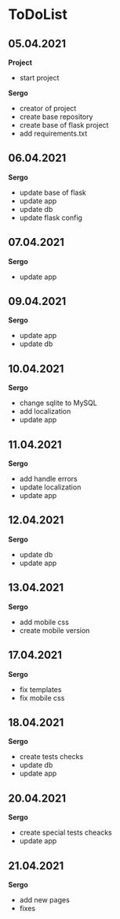# ToDoList


## 05.04.2021

**Project**

- start project

**Sergo**

- creator of project
- create base repository
- create base of flask project
- add requirements.txt


## 06.04.2021

**Sergo**

- update base of flask
- update app
- update db
- update flask config


## 07.04.2021

**Sergo**

- update app


## 09.04.2021

**Sergo**

- update app
- update db


## 10.04.2021

**Sergo**

- change sqlite to MySQL
- add localization
- update app


## 11.04.2021

**Sergo**

- add handle errors
- update localization
- update app


## 12.04.2021

**Sergo**

- update db
- update app


## 13.04.2021

**Sergo**

- add mobile css
- create mobile version


## 17.04.2021

**Sergo**

- fix templates
- fix mobile css


## 18.04.2021

**Sergo**

- create tests checks
- update db
- update app


## 20.04.2021

**Sergo**

- create special tests cheacks
- update app


## 21.04.2021

**Sergo**

- add new pages
- fixes
